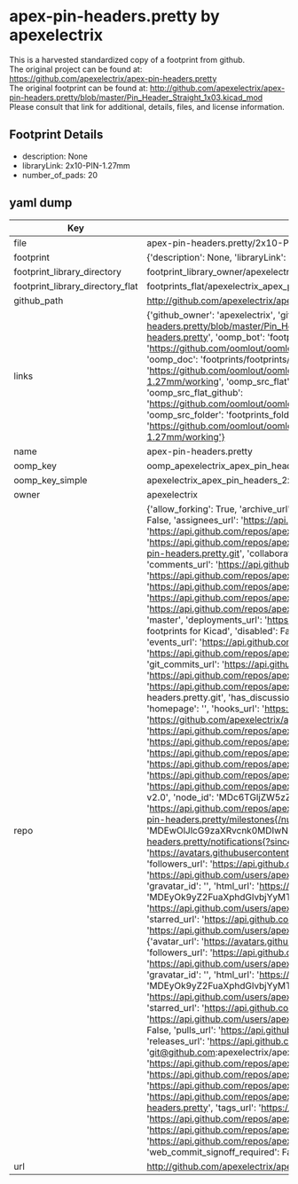 # apex-pin-headers.pretty by apexelectrix  
This is a harvested standardized copy of a footprint from github.  
The original project can be found at:  
https://github.com/apexelectrix/apex-pin-headers.pretty  
The original footprint can be found at:
http://github.com/apexelectrix/apex-pin-headers.pretty/blob/master/Pin_Header_Straight_1x03.kicad_mod
Please consult that link for additional, details, files, and license information.  
## Footprint Details
* description: None  
* libraryLink: 2x10-PIN-1.27mm  
* number_of_pads: 20  
## yaml dump  
| Key | Value |  
| --- | --- |  
| file | apex-pin-headers.pretty/2x10-PIN-1.27mm.kicad_mod |  
| footprint | {'description': None, 'libraryLink': '2x10-PIN-1.27mm', 'number_of_pads': 20} |  
| footprint_library_directory | footprint_library_owner/apexelectrix_apex-pin-headers.pretty |  
| footprint_library_directory_flat | footprints_flat/apexelectrix_apex_pin_headers_2x10_pin_1_27mm/working |  
| github_path | http://github.com/apexelectrix/apex-pin-headers.pretty/blob/master/2x10-PIN-1.27mm.kicad_mod |  
| links | {'github_owner': 'apexelectrix', 'github_repo_name': 'apex-pin-headers.pretty', 'github_src': 'http://github.com/apexelectrix/apex-pin-headers.pretty/blob/master/Pin_Header_Straight_1x03.kicad_mod', 'github_src_repo': 'https://github.com/apexelectrix/apex-pin-headers.pretty', 'oomp_bot': 'footprints/apexelectrix_apex_pin_headers_2x10_pin_1_27mm/working', 'oomp_bot_github': 'https://github.com/oomlout/oomlout_oomp_footprint_bot/tree/main/footprints/apexelectrix_apex_pin_headers_2x10_pin_1_27mm/working', 'oomp_doc': 'footprints/footprints/apexelectrix/apex-pin-headers/2x10-PIN-1.27mm/working/', 'oomp_doc_github': 'https://github.com/oomlout/oomlout_oomp_footprint_doc/tree/main/footprints/footprints/apexelectrix/apex-pin-headers/2x10-PIN-1.27mm/working', 'oomp_src_flat': 'footprints_flat/footprints_flat/apexelectrix_apex_pin_headers_2x10_pin_1_27mm/working', 'oomp_src_flat_github': 'https://github.com/oomlout/oomlout_oomp_footprint_src/tree/main/footprints_flat/apexelectrix_apex_pin_headers_2x10_pin_1_27mm/working', 'oomp_src_folder': 'footprints_folder/footprints_folder/apexelectrix/apex-pin-headers/2x10-PIN-1.27mm/working', 'oomp_src_folder_github': 'https://github.com/oomlout/oomlout_oomp_footprint_src/tree/main/footprints_folder/apexelectrix/apex-pin-headers/2x10-PIN-1.27mm/working'} |  
| name | apex-pin-headers.pretty |  
| oomp_key | oomp_apexelectrix_apex_pin_headers_2x10_pin_1_27mm |  
| oomp_key_simple | apexelectrix_apex_pin_headers_2x10_pin_1_27mm |  
| owner | apexelectrix |  
| repo | {'allow_forking': True, 'archive_url': 'https://api.github.com/repos/apexelectrix/apex-pin-headers.pretty/{archive_format}{/ref}', 'archived': False, 'assignees_url': 'https://api.github.com/repos/apexelectrix/apex-pin-headers.pretty/assignees{/user}', 'blobs_url': 'https://api.github.com/repos/apexelectrix/apex-pin-headers.pretty/git/blobs{/sha}', 'branches_url': 'https://api.github.com/repos/apexelectrix/apex-pin-headers.pretty/branches{/branch}', 'clone_url': 'https://github.com/apexelectrix/apex-pin-headers.pretty.git', 'collaborators_url': 'https://api.github.com/repos/apexelectrix/apex-pin-headers.pretty/collaborators{/collaborator}', 'comments_url': 'https://api.github.com/repos/apexelectrix/apex-pin-headers.pretty/comments{/number}', 'commits_url': 'https://api.github.com/repos/apexelectrix/apex-pin-headers.pretty/commits{/sha}', 'compare_url': 'https://api.github.com/repos/apexelectrix/apex-pin-headers.pretty/compare/{base}...{head}', 'contents_url': 'https://api.github.com/repos/apexelectrix/apex-pin-headers.pretty/contents/{+path}', 'contributors_url': 'https://api.github.com/repos/apexelectrix/apex-pin-headers.pretty/contributors', 'created_at': '2015-08-04T19:09:52Z', 'default_branch': 'master', 'deployments_url': 'https://api.github.com/repos/apexelectrix/apex-pin-headers.pretty/deployments', 'description': 'Pin header footprints for Kicad', 'disabled': False, 'downloads_url': 'https://api.github.com/repos/apexelectrix/apex-pin-headers.pretty/downloads', 'events_url': 'https://api.github.com/repos/apexelectrix/apex-pin-headers.pretty/events', 'fork': False, 'forks': 0, 'forks_count': 0, 'forks_url': 'https://api.github.com/repos/apexelectrix/apex-pin-headers.pretty/forks', 'full_name': 'apexelectrix/apex-pin-headers.pretty', 'git_commits_url': 'https://api.github.com/repos/apexelectrix/apex-pin-headers.pretty/git/commits{/sha}', 'git_refs_url': 'https://api.github.com/repos/apexelectrix/apex-pin-headers.pretty/git/refs{/sha}', 'git_tags_url': 'https://api.github.com/repos/apexelectrix/apex-pin-headers.pretty/git/tags{/sha}', 'git_url': 'git://github.com/apexelectrix/apex-pin-headers.pretty.git', 'has_discussions': False, 'has_downloads': True, 'has_issues': True, 'has_pages': False, 'has_projects': True, 'has_wiki': True, 'homepage': '', 'hooks_url': 'https://api.github.com/repos/apexelectrix/apex-pin-headers.pretty/hooks', 'html_url': 'https://github.com/apexelectrix/apex-pin-headers.pretty', 'id': 40204069, 'is_template': False, 'issue_comment_url': 'https://api.github.com/repos/apexelectrix/apex-pin-headers.pretty/issues/comments{/number}', 'issue_events_url': 'https://api.github.com/repos/apexelectrix/apex-pin-headers.pretty/issues/events{/number}', 'issues_url': 'https://api.github.com/repos/apexelectrix/apex-pin-headers.pretty/issues{/number}', 'keys_url': 'https://api.github.com/repos/apexelectrix/apex-pin-headers.pretty/keys{/key_id}', 'labels_url': 'https://api.github.com/repos/apexelectrix/apex-pin-headers.pretty/labels{/name}', 'language': None, 'languages_url': 'https://api.github.com/repos/apexelectrix/apex-pin-headers.pretty/languages', 'license': {'key': 'gpl-2.0', 'name': 'GNU General Public License v2.0', 'node_id': 'MDc6TGljZW5zZTg=', 'spdx_id': 'GPL-2.0', 'url': 'https://api.github.com/licenses/gpl-2.0'}, 'merges_url': 'https://api.github.com/repos/apexelectrix/apex-pin-headers.pretty/merges', 'milestones_url': 'https://api.github.com/repos/apexelectrix/apex-pin-headers.pretty/milestones{/number}', 'mirror_url': None, 'name': 'apex-pin-headers.pretty', 'network_count': 0, 'node_id': 'MDEwOlJlcG9zaXRvcnk0MDIwNDA2OQ==', 'notifications_url': 'https://api.github.com/repos/apexelectrix/apex-pin-headers.pretty/notifications{?since,all,participating}', 'open_issues': 0, 'open_issues_count': 0, 'organization': {'avatar_url': 'https://avatars.githubusercontent.com/u/6211642?v=4', 'events_url': 'https://api.github.com/users/apexelectrix/events{/privacy}', 'followers_url': 'https://api.github.com/users/apexelectrix/followers', 'following_url': 'https://api.github.com/users/apexelectrix/following{/other_user}', 'gists_url': 'https://api.github.com/users/apexelectrix/gists{/gist_id}', 'gravatar_id': '', 'html_url': 'https://github.com/apexelectrix', 'id': 6211642, 'login': 'apexelectrix', 'node_id': 'MDEyOk9yZ2FuaXphdGlvbjYyMTE2NDI=', 'organizations_url': 'https://api.github.com/users/apexelectrix/orgs', 'received_events_url': 'https://api.github.com/users/apexelectrix/received_events', 'repos_url': 'https://api.github.com/users/apexelectrix/repos', 'site_admin': False, 'starred_url': 'https://api.github.com/users/apexelectrix/starred{/owner}{/repo}', 'subscriptions_url': 'https://api.github.com/users/apexelectrix/subscriptions', 'type': 'Organization', 'url': 'https://api.github.com/users/apexelectrix'}, 'owner': {'avatar_url': 'https://avatars.githubusercontent.com/u/6211642?v=4', 'events_url': 'https://api.github.com/users/apexelectrix/events{/privacy}', 'followers_url': 'https://api.github.com/users/apexelectrix/followers', 'following_url': 'https://api.github.com/users/apexelectrix/following{/other_user}', 'gists_url': 'https://api.github.com/users/apexelectrix/gists{/gist_id}', 'gravatar_id': '', 'html_url': 'https://github.com/apexelectrix', 'id': 6211642, 'login': 'apexelectrix', 'node_id': 'MDEyOk9yZ2FuaXphdGlvbjYyMTE2NDI=', 'organizations_url': 'https://api.github.com/users/apexelectrix/orgs', 'received_events_url': 'https://api.github.com/users/apexelectrix/received_events', 'repos_url': 'https://api.github.com/users/apexelectrix/repos', 'site_admin': False, 'starred_url': 'https://api.github.com/users/apexelectrix/starred{/owner}{/repo}', 'subscriptions_url': 'https://api.github.com/users/apexelectrix/subscriptions', 'type': 'Organization', 'url': 'https://api.github.com/users/apexelectrix'}, 'private': False, 'pulls_url': 'https://api.github.com/repos/apexelectrix/apex-pin-headers.pretty/pulls{/number}', 'pushed_at': '2015-08-19T18:12:52Z', 'releases_url': 'https://api.github.com/repos/apexelectrix/apex-pin-headers.pretty/releases{/id}', 'size': 124, 'ssh_url': 'git@github.com:apexelectrix/apex-pin-headers.pretty.git', 'stargazers_count': 1, 'stargazers_url': 'https://api.github.com/repos/apexelectrix/apex-pin-headers.pretty/stargazers', 'statuses_url': 'https://api.github.com/repos/apexelectrix/apex-pin-headers.pretty/statuses/{sha}', 'subscribers_count': 2, 'subscribers_url': 'https://api.github.com/repos/apexelectrix/apex-pin-headers.pretty/subscribers', 'subscription_url': 'https://api.github.com/repos/apexelectrix/apex-pin-headers.pretty/subscription', 'svn_url': 'https://github.com/apexelectrix/apex-pin-headers.pretty', 'tags_url': 'https://api.github.com/repos/apexelectrix/apex-pin-headers.pretty/tags', 'teams_url': 'https://api.github.com/repos/apexelectrix/apex-pin-headers.pretty/teams', 'temp_clone_token': None, 'topics': [], 'trees_url': 'https://api.github.com/repos/apexelectrix/apex-pin-headers.pretty/git/trees{/sha}', 'updated_at': '2022-12-08T23:49:56Z', 'url': 'https://api.github.com/repos/apexelectrix/apex-pin-headers.pretty', 'visibility': 'public', 'watchers': 1, 'watchers_count': 1, 'web_commit_signoff_required': False} |  
| url | http://github.com/apexelectrix/apex-pin-headers.pretty |  

